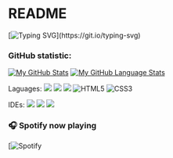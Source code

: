 # README
[![Typing SVG](https://readme-typing-svg.herokuapp.com?lines=Hello%2C+My+name+is+Alex.;I'm+a+student;I'm+learning+a+C%2FC%2B%2B+and+Python;I+plan+to+write+something+soon...)](https://git.io/typing-svg)
### GitHub statistic:
[![My GitHub Stats](https://github-readme-stats.vercel.app/api/?username=CppshizoidS&count_private=true&theme=tokyonight&showicons=true)]()
[![My GitHub Language Stats](https://github-readme-stats.vercel.app/api/top-langs/?username=CppshizoidS&langs_count=5&theme=tokyonight)]()



Laguages:
[![](https://img.shields.io/badge/C-00599C?style=for-the-badge&logo=c%2B%2B&logoColor=white)](C/)
[![](https://img.shields.io/badge/C%2B%2B-00599C?style=for-the-badge&logo=c%2B%2B&logoColor=white)](C++/)
[![](https://img.shields.io/badge/Python-3776AB?style=for-the-badge&logo=python&logoColor=white)](Python/)
![HTML5](https://img.shields.io/badge/html5-%23E34F26.svg?style=for-the-badge&logo=html5&logoColor=white)
![CSS3](https://img.shields.io/badge/css3-%231572B6.svg?style=for-the-badge&logo=css3&logoColor=white)





IDEs:
[![](https://resources.jetbrains.com/storage/products/company/brand/logos/CLion_icon.svg)](Clion)
[![](https://resources.jetbrains.com/storage/products/company/brand/logos/PyCharm_icon.svg)](PyCharm)
[![](https://resources.jetbrains.com/storage/products/company/brand/logos/WebStorm_icon.svg)](WebStorm)

### 🎧 Spotify now playing

[![Spotify](https://open.spotify.com/user/k2phr1gbs9adbrehk7bvlaffn)
